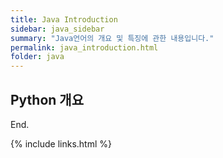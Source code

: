 ```yaml
---
title: Java Introduction
sidebar: java_sidebar
summary: "Java언어의 개요 및 특징에 관한 내용입니다."
permalink: java_introduction.html
folder: java
---
```


## Python 개요


End.

{% include links.html %}
